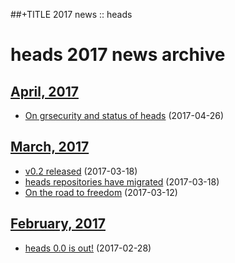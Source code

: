 ##+TITLE 2017 news :: heads

heads 2017 news archive
==========================

## [April, 2017](04/index.html)

* [On grsecurity and status of heads](04/on-grsec.html) (2017-04-26)

## [March, 2017](03/index.html)

* [v0.2 released](03/release-02.html) (2017-03-18)
* [heads repositories have migrated](03/repo-migration.html) (2017-03-18)
* [On the road to freedom](03/on-the-road-to-freedom.html) (2017-03-12)

## [February, 2017](02/index.html)

* [heads 0.0 is out!](02/heads-is-out.html) (2017-02-28)
